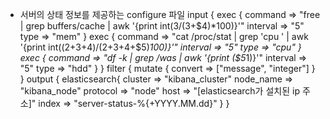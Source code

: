 * 서버의 상태 정보를 제공하는 configure 파일
input {
  exec {
    command => "free | grep buffers/cache | awk '{print int($3/($3+$4)*100)}'"
    interval => "5"
    type => "mem"
  }
  exec {
    command => "cat /proc/stat | grep 'cpu ' | awk '{print int(($2+$3+$4)/($2+$3+$4+$5)*100)}'"
    interval => "5"
    type => "cpu"
  }
  exec {
    command => "df -k | grep /was | awk '{print ($5*1)}'"
    interval => "5"
    type => "hdd"
  }
}
filter {
  mutate {
    convert => ["message", "integer"]
  }
}
output {
  elasticsearch{
        cluster => "kibana_cluster"
        node_name => "kibana_node"
        protocol => "node"
        host => "[elasticsearch가 설치된 ip 주소]"
        index => "server-status-%{+YYYY.MM.dd}"
  }
}
